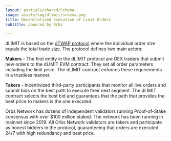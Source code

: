 ```yaml
---
layout: partials/shared/Schema
image: assets/img/dlimit/schema.png
title: Decentralized Execution of Limit Orders
subtitle: powered by Orbs

---
```


dLIMIT is based on the [dTWAP protocol](/dtwap) where the individual order size equals the total trade size. The protocol defines two main actors: 

**Makers** - The first entity in the dLIMIT protocol are DEX traders that submit new orders to the dLIMIT EVM contract. They set all order parameters including the limit price. The dLIMIT contract enforces these requirements in a trustless manner.

**Takers** - Incentivized third-party participants that monitor all live orders and submit bids on the best path to execute their next segment. The dLIMIT contract selects the best bid and guarantees that the path that provides the best price to makers is the one executed.


Orbs Network has dozens of independent validators running Proof-of-Stake consensus with over $100 million staked. The network has been running in mainnet since 2019. All Orbs Network validators are takers and participate as honest bidders in the protocol, guaranteeing that orders are executed 24/7 with high redundancy and best price.
